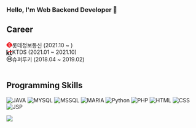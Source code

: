 ### Hello, I'm Web Backend Developer 👋
## Career
<img style="margin: 3px 0 0 0 ; float:left; width: 15px; height: 14px; max-width: 100%;" src="./img/lotte.png"> 롯데정보통신 (2021.10 ~ ) <br>
<img style="margin: 3px 0 0 0 ; float:left; width: 15px; height: 14px; max-width: 100%;" src="./img/kt.png"> KTDS (2021.01 ~ 2021.10) <br>
<img style="margin: 3px 0 0 0 ; float:left; width: 15px; height: 14px; max-width: 100%;" src="./img/superookie.png"> 슈퍼루키 (2018.04 ~ 2019.02) <br>
<br>
## Programming Skills
![JAVA](https://img.shields.io/badge/JAVA-000B1D?style=for-the-badge&logo=JAVA&logoColor=white)
![MYSQL](https://img.shields.io/badge/MYSQL-4479A1?style=for-the-badge&logo=MySQL&logoColor=white)
![MSSQL](https://img.shields.io/badge/MSSQL-003B57?style=for-the-badge&logo=SQLite&logoColor=white)
![MARIA](https://img.shields.io/badge/MARIA-003545?style=for-the-badge&logo=MARIADB&logoColor=white)
![Python](https://img.shields.io/badge/Python-1D9FD7?style=for-the-badge&logo=Python&logoColor=white)
![PHP](https://img.shields.io/badge/PHP-777BB4?style=for-the-badge&logo=PHP&logoColor=white)
![HTML](https://img.shields.io/badge/HTML5-E34F26?style=for-the-badge&logo=HTML5&logoColor=white)
![CSS](https://img.shields.io/badge/CSS3-1572B6?style=for-the-badge&logo=CSS3&logoColor=white)
![JSP](https://img.shields.io/badge/JS-F7DF1E?style=for-the-badge&logo=JSS&logoColor=white)

<a href="https://github.com/twoah"><img style="height:200px; " src="https://github-readme-stats.vercel.app/api/top-langs/?username=twoah&layout=compact&theme=nord&hide_border=true" /></a> 
<!--
**twoah/twoah** is a ✨ _special_ ✨ repository because its `README.md` (this file) appears on your GitHub profile.

Here are some ideas to get you started:

- 🔭 I’m currently working on ...
- 🌱 I’m currently learning ...
- 👯 I’m looking to collaborate on ...
- 🤔 I’m looking for help with ...
- 💬 Ask me about ...
- 📫 How to reach me: ...
- 😄 Pronouns: ...
- ⚡ Fun fact: ...
-->
